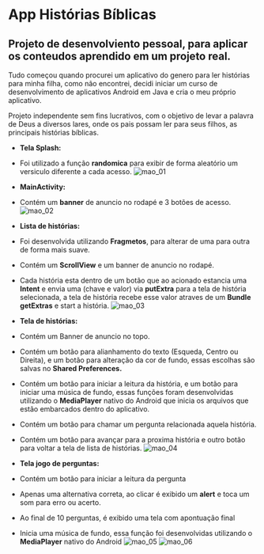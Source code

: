 # App Histórias Bíblicas

## Projeto de desenvolviento pessoal, para aplicar os conteudos aprendido em um projeto real.
Tudo começou quando procurei um aplicativo do genero para ler histórias para minha filha, como não encontrei, decidi iniciar um curso de desenvolvimento de aplicativos Android em Java e cria o meu próprio aplicativo.

Projeto independente sem fins lucrativos, com o objetivo de levar a palavra de Deus a diversos lares, onde os pais possam ler para seus filhos,
as principais histórias bíblicas.

- **Tela Splash:** 
- Foi utilizado a função **randomica** para exibir de forma aleatório um versiculo diferente a cada acesso.
![mao_01](https://user-images.githubusercontent.com/61321277/119015505-55fbb600-b96f-11eb-8f9c-166c4a94bf7d.jpg)

- **MainActivity:** 
- Contém um **banner** de anuncio no rodapé e 3 botões de acesso.
![mao_02](https://user-images.githubusercontent.com/61321277/119015869-b559c600-b96f-11eb-9a8c-91b4af3c8d73.jpg)

- **Lista de histórias:** 
- Foi desenvolvida utilizando **Fragmetos**, para alterar de uma para outra de forma mais suave.
- Contém um **ScrollView** e um banner de anuncio no rodapé.
- Cada história esta dentro de um botão que ao acionado estancia uma **Intent** e envia uma (chave e valor) via **putExtra** para a tela de história selecionada, a tela de história recebe esse valor atraves de um **Bundle** **getExtras** e start a história.
![mao_03](https://user-images.githubusercontent.com/61321277/119016279-213c2e80-b970-11eb-82e7-a16be75ec4d4.jpg)


- **Tela de histórias:** 
- Contém um Banner de anuncio no topo.
- Contém um botão para alianhamento do texto (Esqueda, Centro ou Direita), e um botão para alteração da cor de fundo, essas escolhas são salvas no **Shared Preferences.**
- Contém um botão para iniciar a leitura da história, e um botão para iniciar uma música de fundo, essas funções foram desenvolvidas utilizando o **MediaPlayer** nativo do Android que inicia os arquivos que estão embarcados dentro do aplicativo.
- Contém um botão para chamar um pergunta relacionada aquela história.
- Contém um botão para avançar para a proxima história e outro botão para voltar a tela de lista de histórias.
![mao_04](https://user-images.githubusercontent.com/61321277/119016400-43ce4780-b970-11eb-8f85-4014e7e22ce6.jpg)


- **Tela jogo de perguntas:** 
- Contém um botão para iniciar a leitura da pergunta
- Apenas uma alternativa correta, ao clicar é exibido um **alert** e toca um som para erro ou acerto.
- Ao final de 10 perguntas, é exibido uma tela com apontuação final
- Inicia uma música de fundo, essa função foi desenvolvidas utilizando o **MediaPlayer** nativo do Android 
![mao_05](https://user-images.githubusercontent.com/61321277/119016468-5d6f8f00-b970-11eb-8ad1-24860f5ba11f.jpg)
![mao_06](https://user-images.githubusercontent.com/61321277/119018830-e7205c00-b972-11eb-9770-8ab8e03d6818.jpg)
